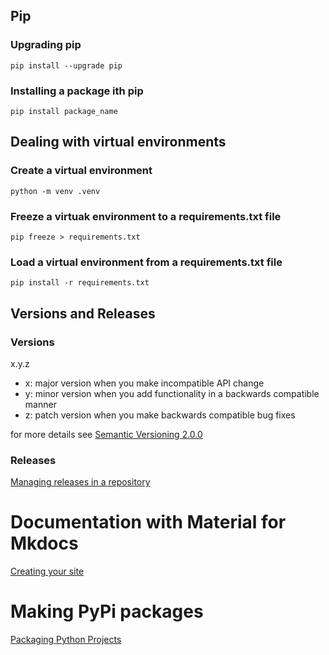 ## Pip

### Upgrading pip
```
pip install --upgrade pip
```

### Installing a package ith pip
```
pip install package_name
```

## Dealing with virtual environments

### Create a virtual environment
```
python -m venv .venv
```

### Freeze a virtuak environment to a requirements.txt file
```
pip freeze > requirements.txt
```

### Load a virtual environment from a requirements.txt file
```
pip install -r requirements.txt
```

## Versions and Releases

### Versions
x.y.z

- x: major version when you make incompatible API change
- y: minor version when you add functionality in a backwards compatible manner
- z: patch version when you make backwards compatible bug fixes

for more details see [Semantic Versioning 2.0.0](https://semver.org/#semantic-versioning-200)

### Releases

[Managing releases in a repository](https://docs.github.com/en/github/administering-a-repository/managing-releases-in-a-repository)

# Documentation with Material for Mkdocs

[Creating your site](https://squidfunk.github.io/mkdocs-material/creating-your-site/#minimal-configuration)

# Making PyPi packages

[Packaging Python Projects](https://packaging.python.org/en/latest/tutorials/packaging-projects/)

